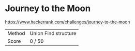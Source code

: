 # Journey to the Moon

https://www.hackerrank.com/challenges/journey-to-the-moon

| | |
| - | - |
| Method | Union Find structure |
| Score | 0 / 50 |